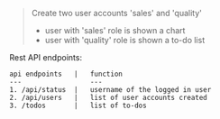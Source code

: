 > Create two user accounts 'sales' and 'quality'
>	* user with 'sales' role is shown a chart
>	* user with 'quality' role is shown a to-do list

Rest API endpoints:

	api endpoints 	| 	function
	---					---
	1. /api/status 	| 	username of the logged in user
	2. /api/users 	|	list of user accounts created
	3. /todos		| 	list of to-dos





